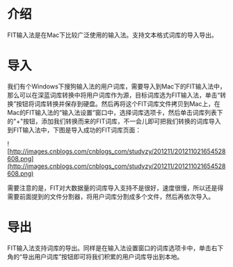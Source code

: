 # 介绍 #

FIT输入法是在Mac下比较广泛使用的输入法。支持文本格式词库的导入导出。


# 导入 #

我们有个Windows下搜狗输入法的用户词库，需要导入到Mac下的FIT输入法中，那么可以在深蓝词库转换中将用户词库作为源，目标词库选为FIT输入法，单击“转换”按钮将词库转换并保存到硬盘。然后再将这个FIT词库文件拷贝到Mac上，在Mac的FIT输入法的“输入法设置”窗口中，选择词库选项卡，然后单击词库列表下的"+"按钮，添加我们转换而来的FIT词库，不一会儿即可把我们转换的词库导入到FIT输入法中，下图是导入成功的FIT词库页面：

![http://images.cnblogs.com/cnblogs_com/studyzy/201211/201211021654528608.png](http://images.cnblogs.com/cnblogs_com/studyzy/201211/201211021654528608.png)

需要注意的是，FIT对大数据量的词库导入支持不是很好，速度很慢，所以还是得需要前面提到的文件分割器，将用户词库分割成多个文件，然后再依次导入。

# 导出 #

FIT输入法支持词库的导出。同样是在输入法设置窗口的词库选项卡中，单击右下角的“导出用户词库”按钮即可将我们积累的用户词库导出到本地。